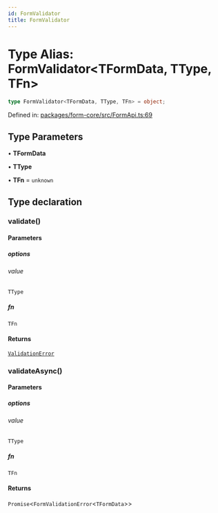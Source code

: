 ```yaml
---
id: FormValidator
title: FormValidator
---
```


# Type Alias: FormValidator\<TFormData, TType, TFn\>

```ts
type FormValidator<TFormData, TType, TFn> = object;
```

Defined in: [packages/form-core/src/FormApi.ts:69](https://github.com/TanStack/form/blob/main/packages/form-core/src/FormApi.ts#L69)

## Type Parameters

• **TFormData**

• **TType**

• **TFn** = `unknown`

## Type declaration

### validate()

#### Parameters

##### options

###### value

`TType`

##### fn

`TFn`

#### Returns

[`ValidationError`](validationerror.md)

### validateAsync()

#### Parameters

##### options

###### value

`TType`

##### fn

`TFn`

#### Returns

`Promise`\<`FormValidationError`\<`TFormData`\>\>
